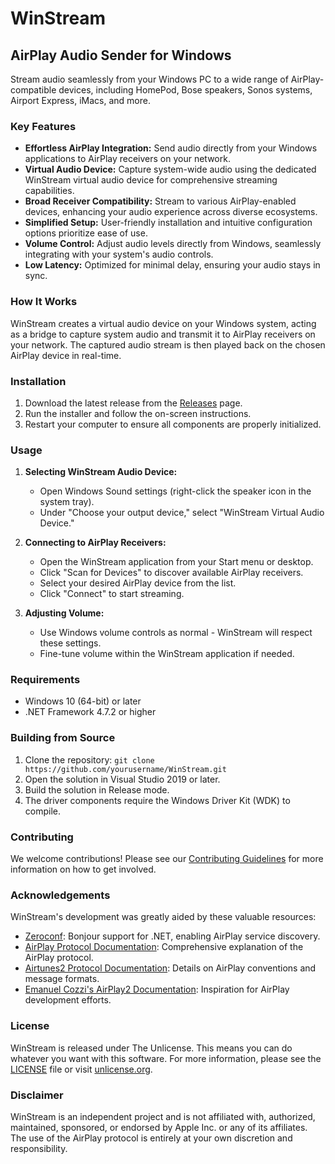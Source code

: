 # WinStream

## AirPlay Audio Sender for Windows

Stream audio seamlessly from your Windows PC to a wide range of AirPlay-compatible devices, including HomePod, Bose speakers, Sonos systems, Airport Express, iMacs, and more.

### Key Features

* **Effortless AirPlay Integration:** Send audio directly from your Windows applications to AirPlay receivers on your network.
* **Virtual Audio Device:** Capture system-wide audio using the dedicated WinStream virtual audio device for comprehensive streaming capabilities.
* **Broad Receiver Compatibility:** Stream to various AirPlay-enabled devices, enhancing your audio experience across diverse ecosystems.
* **Simplified Setup:** User-friendly installation and intuitive configuration options prioritize ease of use.
* **Volume Control:** Adjust audio levels directly from Windows, seamlessly integrating with your system's audio controls.
* **Low Latency:** Optimized for minimal delay, ensuring your audio stays in sync.

### How It Works

WinStream creates a virtual audio device on your Windows system, acting as a bridge to capture system audio and transmit it to AirPlay receivers on your network. The captured audio stream is then played back on the chosen AirPlay device in real-time.

### Installation

1. Download the latest release from the [Releases](https://github.com/yourusername/WinStream/releases) page.
2. Run the installer and follow the on-screen instructions.
3. Restart your computer to ensure all components are properly initialized.

### Usage

1. **Selecting WinStream Audio Device:**
   * Open Windows Sound settings (right-click the speaker icon in the system tray).
   * Under "Choose your output device," select "WinStream Virtual Audio Device."

2. **Connecting to AirPlay Receivers:**
   * Open the WinStream application from your Start menu or desktop.
   * Click "Scan for Devices" to discover available AirPlay receivers.
   * Select your desired AirPlay device from the list.
   * Click "Connect" to start streaming.

3. **Adjusting Volume:**
   * Use Windows volume controls as normal - WinStream will respect these settings.
   * Fine-tune volume within the WinStream application if needed.

### Requirements

* Windows 10 (64-bit) or later
* .NET Framework 4.7.2 or higher

### Building from Source

1. Clone the repository: `git clone https://github.com/yourusername/WinStream.git`
2. Open the solution in Visual Studio 2019 or later.
3. Build the solution in Release mode.
4. The driver components require the Windows Driver Kit (WDK) to compile.

### Contributing

We welcome contributions! Please see our [Contributing Guidelines](CONTRIBUTING.md) for more information on how to get involved.

### Acknowledgements

WinStream's development was greatly aided by these valuable resources:

* [Zeroconf](https://github.com/novotnyllc/Zeroconf): Bonjour support for .NET, enabling AirPlay service discovery.
* [AirPlay Protocol Documentation](https://nto.github.io/AirPlay.html): Comprehensive explanation of the AirPlay protocol.
* [Airtunes2 Protocol Documentation](https://git.zx2c4.com/Airtunes2): Details on AirPlay conventions and message formats.
* [Emanuel Cozzi's AirPlay2 Documentation](https://emanuelecozzi.net/docs/airplay2/): Inspiration for AirPlay development efforts.

### License

WinStream is released under The Unlicense. This means you can do whatever you want with this software. For more information, please see the [LICENSE](LICENSE) file or visit [unlicense.org](https://unlicense.org).

### Disclaimer

WinStream is an independent project and is not affiliated with, authorized, maintained, sponsored, or endorsed by Apple Inc. or any of its affiliates. The use of the AirPlay protocol is entirely at your own discretion and responsibility.
